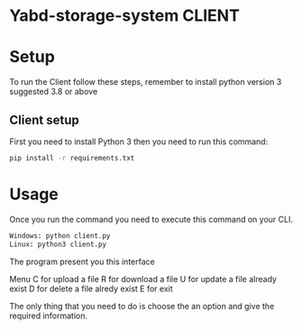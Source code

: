 # Yabd-storage-system CLIENT

# Setup

To run the Client follow these steps, remember to install python version 3 suggested 3.8 or above

## Client setup

First you need to install Python 3 then you need to run this command:

```bash
pip install -r requirements.txt
```

# Usage

Once you run the command you need to execute this command on your CLI.

```bash
Windows: python client.py
Linux: python3 client.py
```
The program present you this interface

Menu
C for upload a file
R for download a file
U for update a file already exist
D for delete a file alredy exist
E for exit

The only thing that you need to do is choose the an option and give the required information.
